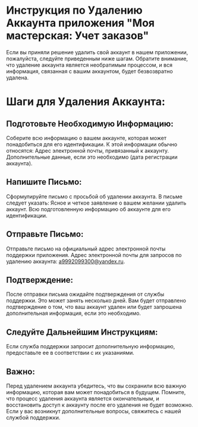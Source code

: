 
# Инструкция по Удалению Аккаунта приложения "Моя мастерская: Учет заказов"

Если вы приняли решение удалить свой аккаунт в нашем приложении, пожалуйста, следуйте приведенным ниже шагам. 
Обратите внимание, что удаление аккаунта является необратимым процессом, и вся информация, связанная с вашим аккаунтом, будет безвозвратно удалена.

# Шаги для Удаления Аккаунта:
## Подготовьте Необходимую Информацию:
Соберите всю информацию о вашем аккаунте, которая может понадобиться для его идентификации. К этой информации обычно относятся:
Адрес электронной почты, привязанный к аккаунту.
Дополнительные данные, если это необходимо (дата регистрации аккаунта).
## Напишите Письмо:
Сформулируйте письмо с просьбой об удалении аккаунта. В письме следует указать:
Ясное и четкое заявление о вашем желании удалить аккаунт.
Всю подготовленную информацию об аккаунте для его идентификации.
## Отправьте Письмо:
Отправьте письмо на официальный адрес электронной почты поддержки приложения.
Адрес электронной почты для запросов по удалению аккаунта: a9992099300@yandex.ru.
## Подтверждение:
После отправки письма ожидайте подтверждения от службы поддержки. Это может занять несколько дней. Вам будет отправлено подтверждение о том, что ваш аккаунт удален или будет запрошена дополнительная информация, если это необходимо.
## Следуйте Дальнейшим Инструкциям:
Если служба поддержки запросит дополнительную информацию, предоставьте ее в соответствии с их указаниями.
## Важно:
Перед удалением аккаунта убедитесь, что вы сохранили всю важную информацию, которая вам может понадобиться в будущем.
Помните, что процесс удаления аккаунта является окончательным, и восстановить доступ к аккаунту после его удаления не будет возможно.
Если у вас возникнут дополнительные вопросы, свяжитесь с нашей службой поддержки.
